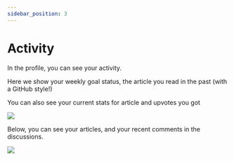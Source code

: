 ```yaml
---
sidebar_position: 3
---
```


# Activity

In the profile, you can see your activity.

Here we show your weekly goal status, the article you read in the past (with a GitHub style!)

You can also see your current stats for article and upvotes you got

![](https://daily-now-res.cloudinary.com/image/upload/v1636632978/docs/activity1.svg)

Below, you can see your articles, and your recent comments in the discussions.

![](https://daily-now-res.cloudinary.com/image/upload/v1636632978/docs/activity.svg)

